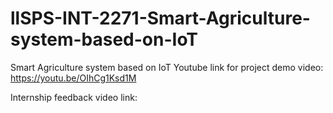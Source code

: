 # llSPS-INT-2271-Smart-Agriculture-system-based-on-IoT
Smart Agriculture system based on IoT
Youtube link for project demo video: https://youtu.be/OIhCg1Ksd1M

Internship feedback video link:
